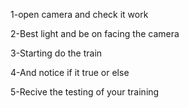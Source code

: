 1-open camera and check it work

2-Best light and be on facing the camera

3-Starting do the train

4-And notice if it true or else

5-Recive the testing of your training
